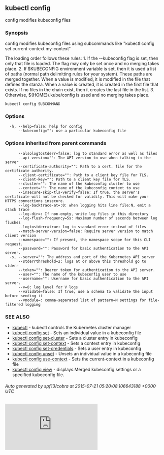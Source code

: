 <!-- BEGIN MUNGE: UNVERSIONED_WARNING -->


<!-- END MUNGE: UNVERSIONED_WARNING -->
## kubectl config

config modifies kubeconfig files

### Synopsis


config modifies kubeconfig files using subcommands like "kubectl config set current-context my-context"

The loading order follows these rules:
    1. If the --kubeconfig flag is set, then only that file is loaded.  The flag may only be set once and no merging takes place.
    2. If $KUBECONFIG environment variable is set, then it is used a list of paths (normal path delimitting rules for your system).  These paths are merged together.  When a value is modified, it is modified in the file that defines the stanza.  When a value is created, it is created in the first file that exists.  If no files in the chain exist, then it creates the last file in the list.
    3. Otherwise, ${HOME}/.kube/config is used and no merging takes place.


```
kubectl config SUBCOMMAND
```

### Options

```
  -h, --help=false: help for config
      --kubeconfig="": use a particular kubeconfig file
```

### Options inherited from parent commands

```
      --alsologtostderr=false: log to standard error as well as files
      --api-version="": The API version to use when talking to the server
      --certificate-authority="": Path to a cert. file for the certificate authority.
      --client-certificate="": Path to a client key file for TLS.
      --client-key="": Path to a client key file for TLS.
      --cluster="": The name of the kubeconfig cluster to use
      --context="": The name of the kubeconfig context to use
      --insecure-skip-tls-verify=false: If true, the server's certificate will not be checked for validity. This will make your HTTPS connections insecure.
      --log-backtrace-at=:0: when logging hits line file:N, emit a stack trace
      --log-dir=: If non-empty, write log files in this directory
      --log-flush-frequency=5s: Maximum number of seconds between log flushes
      --logtostderr=true: log to standard error instead of files
      --match-server-version=false: Require server version to match client version
      --namespace="": If present, the namespace scope for this CLI request.
      --password="": Password for basic authentication to the API server.
  -s, --server="": The address and port of the Kubernetes API server
      --stderrthreshold=2: logs at or above this threshold go to stderr
      --token="": Bearer token for authentication to the API server.
      --user="": The name of the kubeconfig user to use
      --username="": Username for basic authentication to the API server.
      --v=0: log level for V logs
      --validate=false: If true, use a schema to validate the input before sending it
      --vmodule=: comma-separated list of pattern=N settings for file-filtered logging
```

### SEE ALSO

* [kubectl](kubectl.md)	 - kubectl controls the Kubernetes cluster manager
* [kubectl config set](kubectl_config_set.md)	 - Sets an individual value in a kubeconfig file
* [kubectl config set-cluster](kubectl_config_set-cluster.md)	 - Sets a cluster entry in kubeconfig
* [kubectl config set-context](kubectl_config_set-context.md)	 - Sets a context entry in kubeconfig
* [kubectl config set-credentials](kubectl_config_set-credentials.md)	 - Sets a user entry in kubeconfig
* [kubectl config unset](kubectl_config_unset.md)	 - Unsets an individual value in a kubeconfig file
* [kubectl config use-context](kubectl_config_use-context.md)	 - Sets the current-context in a kubeconfig file
* [kubectl config view](kubectl_config_view.md)	 - displays Merged kubeconfig settings or a specified kubeconfig file.

###### Auto generated by spf13/cobra at 2015-07-21 05:20:08.106643188 +0000 UTC


<!-- BEGIN MUNGE: GENERATED_ANALYTICS -->
[![Analytics](https://kubernetes-site.appspot.com/UA-36037335-10/GitHub/docs/user-guide/kubectl/kubectl_config.md?pixel)]()
<!-- END MUNGE: GENERATED_ANALYTICS -->


<!-- TAG IS_VERSIONED -->


